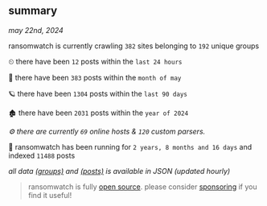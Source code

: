 
## summary
_may 22nd, 2024_

ransomwatch is currently crawling `382` sites belonging to `192` unique groups

⏲ there have been `12` posts within the `last 24 hours`

🦈 there have been `383` posts within the `month of may`

🪐 there have been `1304` posts within the `last 90 days`

🏚 there have been `2031` posts within the `year of 2024`

_⚙️ there are currently `69` online hosts & `120` custom parsers._

🦕 ransomwatch has been running for `2 years, 8 months and 16 days` and indexed `11488` posts

_all data  [(groups)](http://ransomwhat.telemetry.ltd/groups) and [(posts)](http://ransomwhat.telemetry.ltd/posts) is available in JSON (updated hourly)_

> ransomwatch is fully [open source](https://github.com/joshhighet/ransomwatch#ransomwatch--). please consider [sponsoring](https://github.com/sponsors/joshhighet) if you find it useful!
